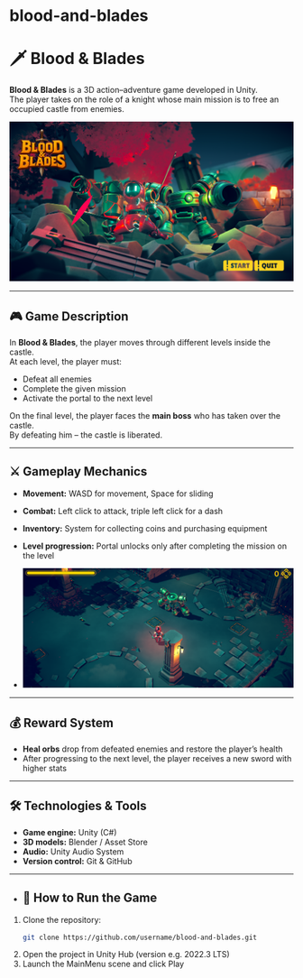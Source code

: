 # blood-and-blades

# 🗡️ Blood & Blades

**Blood & Blades** is a 3D action–adventure game developed in Unity.  
The player takes on the role of a knight whose main mission is to free an occupied castle from enemies.  

![BloodandBlades](Assets/Blood&Blades.png)

---

## 🎮 Game Description

In **Blood & Blades**, the player moves through different levels inside the castle.  
At each level, the player must:

- Defeat all enemies  
- Complete the given mission  
- Activate the portal to the next level  

On the final level, the player faces the **main boss** who has taken over the castle.  
By defeating him – the castle is liberated.  

---

## ⚔️ Gameplay Mechanics

- **Movement:** WASD for movement, Space for sliding  
- **Combat:** Left click to attack, triple left click for a dash  
- **Inventory:** System for collecting coins and purchasing equipment  
- **Level progression:** Portal unlocks only after completing the mission on the level

- ![Attack](Assets/Attack.png)

---

## 💰 Reward System

- **Heal orbs** drop from defeated enemies and restore the player’s health  
- After progressing to the next level, the player receives a new sword with higher stats  

---

## 🛠️ Technologies & Tools

- **Game engine:** Unity (C#)  
- **3D models:** Blender / Asset Store  
- **Audio:** Unity Audio System  
- **Version control:** Git & GitHub
  
---

- ## 🚀 How to Run the Game

1. Clone the repository:  
   ```bash
   git clone https://github.com/username/blood-and-blades.git
2. Open the project in Unity Hub (version e.g. 2022.3 LTS)
3. Launch the MainMenu scene and click Play
